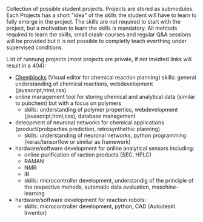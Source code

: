 
Collection of possible student projects.
Projects are stored as submodules.
Each Projects has a short "idea" of the skills the student will have to learn to fully emerge in the project. The skills are not required to start with the project, but a motivation to learn the skills is mandatory. All mehtods required to learn the skills, small crash-courses and regular Q&A sessions will be provided but it is not possible to completly teach everthing under supervised conditions. 

List of runnung projects (most projects are private, if not invidted links will result in a 404):
* [Chemblocks](https://github.com/JulianKimmig/student_project_chemblocks) (Visual editor for chemical reaction planning)
	skills: general understanding of chemical reactions, webdevelopment (javascript,html,css)
* online management tool for storing chemical and analytical data (similar to pubchem) but with a focus on polymers
  * skills: understanding of polymer properties, webdevelopment (javascript,html,css), database management
* deleopment of neuronal networks for chemical applications (product/probperties prediction, retrosynthethic planning)
  * skills: understanding of neuronal networks, python programming (keras/tensorflow or similar as framework)
 * hardware/software development for online analytical sensors including:
   * online purification of raction products (SEC, HPLC)
   * RAMAN
   * NMR
   * IR
   *  skills: microcontroller development, understandig of the principle of the respective mehods, automatic data evaluation, maschine-learning
 * hardware/software development for reaction robots:
	 * skills: microcontroller development, python, CAD (Autodeskt Inventor)
